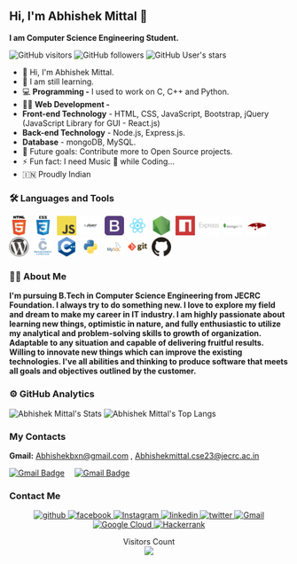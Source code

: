 ## Hi, I'm Abhishek Mittal 👋
<b>I am Computer Science Engineering Student.</b>

![GitHub visitors](https://visitor-badge.glitch.me/badge?page_id=erabhishekmittal.erabhishekmittal)
![GitHub followers](https://img.shields.io/github/followers/erabhishekmittal)
![GitHub User's stars](https://img.shields.io/github/stars/erabhishekmittal)

- 👋 Hi, I'm Abhishek Mittal.
- 🌱 I am still learning.
- 💻 **Programming -** I used to work on C, C++ and Python.
- 👨‍💻 **Web Development -** 
- **Front-end Technology** - HTML, CSS, JavaScript, Bootstrap, jQuery (JavaScript Library for GUI - React.js)
- **Back-end Technology** - Node.js, Express.js.
- **Database** - mongoDB, MySQL.
- 🥅 Future goals: Contribute more to Open Source projects.
- ⚡ Fun fact: I need Music 🎵 while Coding...
- 🇮🇳 Proudly Indian

### 🛠 Languages and Tools

<img height="35" src="https://raw.githubusercontent.com/github/explore/80688e429a7d4ef2fca1e82350fe8e3517d3494d/topics/html/html.png">&nbsp;
<img height="35" src="https://raw.githubusercontent.com/github/explore/80688e429a7d4ef2fca1e82350fe8e3517d3494d/topics/css/css.png">&nbsp;
<img height="35" src="https://raw.githubusercontent.com/github/explore/80688e429a7d4ef2fca1e82350fe8e3517d3494d/topics/javascript/javascript.png">&nbsp;
<img height="35" src="https://raw.githubusercontent.com/github/explore/80688e429a7d4ef2fca1e82350fe8e3517d3494d/topics/jquery/jquery.png">&nbsp;
<img height="35" src="https://raw.githubusercontent.com/github/explore/80688e429a7d4ef2fca1e82350fe8e3517d3494d/topics/bootstrap/bootstrap.png">&nbsp;
<img height="35" src="https://raw.githubusercontent.com/github/explore/80688e429a7d4ef2fca1e82350fe8e3517d3494d/topics/react/react.png">&nbsp;
<img height="35" src="https://raw.githubusercontent.com/github/explore/80688e429a7d4ef2fca1e82350fe8e3517d3494d/topics/nodejs/nodejs.png">&nbsp;
<img height="35" src="https://raw.githubusercontent.com/github/explore/80688e429a7d4ef2fca1e82350fe8e3517d3494d/topics/npm/npm.png">&nbsp;
<img height="35" src="https://raw.githubusercontent.com/github/explore/80688e429a7d4ef2fca1e82350fe8e3517d3494d/topics/express/express.png">&nbsp;
<img height="35" src="https://raw.githubusercontent.com/github/explore/80688e429a7d4ef2fca1e82350fe8e3517d3494d/topics/mongodb/mongodb.png">&nbsp;
<img height="35" src="https://raw.githubusercontent.com/github/explore/80688e429a7d4ef2fca1e82350fe8e3517d3494d/topics/mongoose/mongoose.png">&nbsp;
<img height="35" src="https://raw.githubusercontent.com/github/explore/80688e429a7d4ef2fca1e82350fe8e3517d3494d/topics/wordpress/wordpress.png">&nbsp;
<img height="35" src="https://raw.githubusercontent.com/github/explore/80688e429a7d4ef2fca1e82350fe8e3517d3494d/topics/c/c.png">&nbsp;
<img height="35" src="https://raw.githubusercontent.com/github/explore/80688e429a7d4ef2fca1e82350fe8e3517d3494d/topics/cpp/cpp.png">&nbsp;
<img height="35" src="https://raw.githubusercontent.com/github/explore/80688e429a7d4ef2fca1e82350fe8e3517d3494d/topics/python/python.png">&nbsp;
<img height="35" src="https://raw.githubusercontent.com/github/explore/80688e429a7d4ef2fca1e82350fe8e3517d3494d/topics/mysql/mysql.png">&nbsp;
<img height="35" src="https://raw.githubusercontent.com/github/explore/80688e429a7d4ef2fca1e82350fe8e3517d3494d/topics/git/git.png">&nbsp;
<img height="35" src="https://raw.githubusercontent.com/github/explore/80688e429a7d4ef2fca1e82350fe8e3517d3494d/topics/github-api/github-api.png">&nbsp;

### 👨‍🎓 About Me

**I'm pursuing B.Tech in Computer Science Engineering from JECRC Foundation. I always try to do something new. I love to explore my field and dream to make my career in IT industry.
I am highly passionate about learning new things, optimistic in nature, and fully enthusiastic to utilize my analytical and problem-solving skills to growth of organization. Adaptable to any situation and capable of delivering fruitful results. Willing to innovate new things which can improve the existing technologies.
I've all abilities and thinking to produce software that meets all goals and objectives outlined by the customer.**

### ⚙️ GitHub Analytics

![Abhishek Mittal's Stats](https://github-readme-stats.vercel.app/api?username=erabhishekmittal&show_icons=true&theme=light)
![Abhishek Mittal's Top Langs](https://github-readme-stats.vercel.app/api/top-langs/?username=erabhishekmittal)

### My Contacts
**Gmail:** Abhishekbxn@gmail.com , Abhishekmittal.cse23@jecrc.ac.in

[![Gmail Badge](https://img.shields.io/badge/-Abhishekbxn@gmail.com-c14438?style=flat-square&logo=Gmail&logoColor=white&link=mailto:Abhishekbxn@gmail.com)](mailto:Abhishekbxn@gmail.com)&emsp;
[![Gmail Badge](https://img.shields.io/badge/-Abhishekmittal.cse23@jecrc.ac.in-c14438?style=flat-square&logo=Gmail&logoColor=white&link=mailto:Abhishekmittal.cse23@jecrc.ac.in)](mailto:Abhishekmittal.cse23@jecrc.ac.in)&emsp;

### Contact Me
<p align = "center">
  <a href="https://github.com/erabhishekmittal">
    <img src="https://img.icons8.com/color/48/000000/github--v1.png" alt= "github"/>
  </a>
  <a href="https://www.facebook.com/Abhishekbxn/">
    <img src="https://img.icons8.com/fluent/48/000000/facebook-new.png" alt= "facebook"/>
  </a>
  <a href="https://www.instagram.com/_er.abhishek/">
    <img src="https://img.icons8.com/fluent/48/000000/instagram-new.png" alt= "Instagram"/>
  </a>
  <a href="https://www.linkedin.com/in/abhishekbxn/">
    <img src="https://img.icons8.com/fluent/50/000000/linkedin.png" alt= "linkedin"/>
  </a>
  <a href="https://twitter.com/_erabhishek">
    <img src="https://img.icons8.com/fluent/48/000000/twitter.png" alt= "twitter"/>
  </a>
  <a href="mailto:Abhishekbxn@gmail.com/">
    <img src="https://img.icons8.com/fluent/48/000000/gmail--v2.png" alt= "Gmail"/>
  </a>
  <a href="https://www.qwiklabs.com/public_profiles/82c6b5a9-d156-4ac5-955b-de71a22d6f80">
    <img src="https://img.icons8.com/color/48/000000/google-cloud.png" alt= "Google Cloud"/>
  </a>
  <a href="https://www.hackerrank.com/abhishekmittal_1">
    <img src="https://img.icons8.com/windows/32/26e07f/hackerrank.png" width="5%" alt= "Hackerrank"/>
  </a>
</p>

 <p align="center"> 
  Visitors Count<br>
  <img src="https://profile-counter.glitch.me/erabhishekmittal/count.svg" />
</p>
